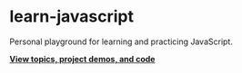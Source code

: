 # learn-javascript

Personal playground for learning and practicing JavaScript.

**[View topics, project demos, and code](https://lightmotive.github.io/learn-javascript/dist/)**
